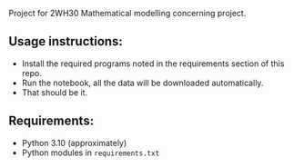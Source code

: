 Project for 2WH30 Mathematical modelling concerning project.

## Usage instructions:
- Install the required programs noted in the requirements section of this repo.
- Run the notebook, all the data will be downloaded automatically.
- That should be it.

## Requirements:
- Python 3.10 (approximately)
- Python modules in `requirements.txt`

